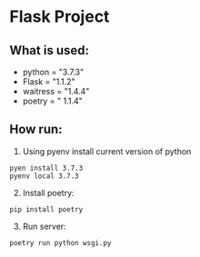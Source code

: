 # Flask Project

## What is used:
* python = "3.7.3"
* Flask = "1.1.2"
* waitress = "1.4.4"
* poetry = " 1.1.4"
## How run:
1. Using pyenv install current version of python
```
pyen install 3.7.3
pyenv local 3.7.3
```
2. Install poetry:
```
pip install poetry
```
3. Run server:
```
poetry run python wsgi.py
```